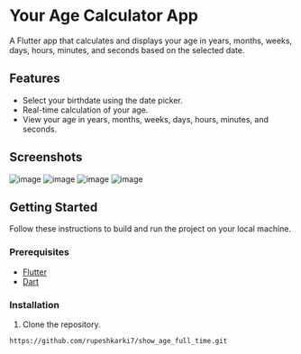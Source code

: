 # Your Age Calculator App

A Flutter app that calculates and displays your age in years, months, weeks, days, hours, minutes, and seconds based on the selected date.

## Features

- Select your birthdate using the date picker.
- Real-time calculation of your age.
- View your age in years, months, weeks, days, hours, minutes, and seconds.

## Screenshots

![image](https://github.com/rupeshkarki7/show_age_full_time/assets/160559084/fc45eee5-92d3-411d-bfd5-9014b1c032e4)
![image](https://github.com/rupeshkarki7/show_age_full_time/assets/160559084/3f16720b-275e-4b51-8d1f-b2c025492c1b)
![image](https://github.com/rupeshkarki7/show_age_full_time/assets/160559084/71f09378-26f4-4c53-9b18-8a48076780cc)
![image](https://github.com/rupeshkarki7/show_age_full_time/assets/160559084/3a575e18-7141-448c-ac37-4a722cca678a)

## Getting Started

Follow these instructions to build and run the project on your local machine.

### Prerequisites

- [Flutter](https://flutter.dev/docs/get-started/install)
- [Dart](https://dart.dev/get-dart)

### Installation

1. Clone the repository.

```bash
https://github.com/rupeshkarki7/show_age_full_time.git
